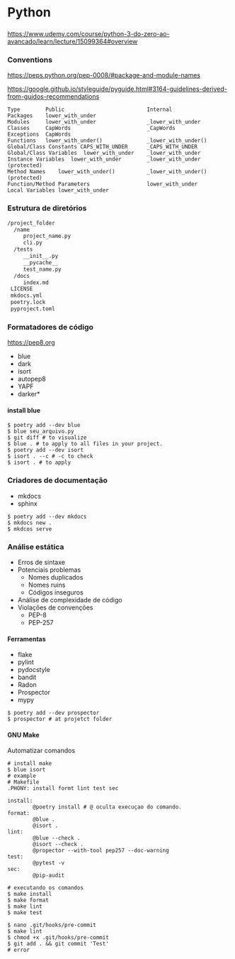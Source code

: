 # Python

###  
https://www.udemy.com/course/python-3-do-zero-ao-avancado/learn/lecture/15099364#overview

### Conventions
https://peps.python.org/pep-0008/#package-and-module-names

https://google.github.io/styleguide/pyguide.html#3164-guidelines-derived-from-guidos-recommendations

```text
Type	    Public            	            Internal
Packages	lower_with_under	
Modules 	lower_with_under            	_lower_with_under
Classes	    CapWords	                    _CapWords
Exceptions	CapWords	
Functions	lower_with_under()	            _lower_with_under()
Global/Class Constants CAPS_WITH_UNDER  	_CAPS_WITH_UNDER
Global/Class Variables	lower_with_under	_lower_with_under
Instance Variables	lower_with_under	    _lower_with_under (protected)
Method Names	lower_with_under()	        _lower_with_under() (protected)
Function/Method Parameters              	lower_with_under	
Local Variables	lower_with_under	
```

### Estrutura de diretórios 

```markdown
/project_folder
  /name
     project_name.py
     cli.py
  /tests
     __init__.py
     __pycache__
     test_name.py
  /docs
     index.md
 LICENSE
 mkdocs.yml
 poetry.lock
 pyproject.toml
```


### Formatadores de código
https://pep8.org

* blue
* dark
* isort
* autopep8
* YAPF
* darker*

#### install blue
```shell
$ poetry add --dev blue
$ blue seu_arquivo.py
$ git diff # to visualize
$ blue . # to apply to all files in your project.
$ poetry add --dev isort
$ isort . --c # -c to check
$ isort . # to apply
```


### Criadores de documentação

* mkdocs
* sphinx

```shell
$ poetry add --dev mkdocs
$ mkdocs new .
$ mkdcos serve
```


### Análise estática

* Erros de sintaxe
* Potenciais problemas
  * Nomes duplicados
  * Nomes ruins
  * Códigos inseguros
* Análise de complexidade de código
* Violações de convenções 
  * PEP-8
  * PEP-257

#### Ferramentas
* flake
* pylint
* pydocstyle
* bandit
* Radon
* Prospector
* mypy

```shell
$ poetry add --dev prospector
$ prospector # at projetct folder

```

#### GNU Make

Automatizar comandos

```shell
# install make
$ blue isort
# example
# Makefile
.PHONY: install formt lint test sec

install:
        @poetry install # @ oculta execuçao do comando.
format:
        @blue .
        @isort .
lint:
        @blue --check .
        @isort --check .
        @propector --with-tool pep257 --doc-warning
test:
        @pytest -v
sec:
        @pip-audit
   
# executando os comandos
$ make install
$ make format
$ make lint
$ make test  
```

```shell
$ nano .git/hooks/pre-commit
$ make lint 
$ chmod +x .git/hooks/pre-commit
$ git add . && git commit 'Test'
# error

```


